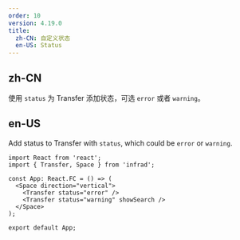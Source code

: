 ```yaml
---
order: 10
version: 4.19.0
title:
  zh-CN: 自定义状态
  en-US: Status
---
```


## zh-CN

使用 `status` 为 Transfer 添加状态，可选 `error` 或者 `warning`。

## en-US

Add status to Transfer with `status`, which could be `error` or `warning`.

```tsx
import React from 'react';
import { Transfer, Space } from 'infrad';

const App: React.FC = () => (
  <Space direction="vertical">
    <Transfer status="error" />
    <Transfer status="warning" showSearch />
  </Space>
);

export default App;
```
